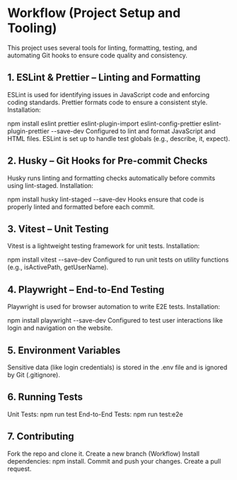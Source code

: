  
# Workflow (Project Setup and Tooling)

This project uses several tools for linting, formatting, testing, and automating Git hooks to ensure code quality and consistency.

## 1. ESLint & Prettier – Linting and Formatting

ESLint is used for identifying issues in JavaScript code and enforcing coding standards.
Prettier formats code to ensure a consistent style.
Installation:

npm install eslint prettier eslint-plugin-import eslint-config-prettier eslint-plugin-prettier --save-dev
Configured to lint and format JavaScript and HTML files. ESLint is set up to handle test globals (e.g., describe, it, expect).

## 2. Husky – Git Hooks for Pre-commit Checks

Husky runs linting and formatting checks automatically before commits using lint-staged.
Installation:

npm install husky lint-staged --save-dev
Hooks ensure that code is properly linted and formatted before each commit.

## 3. Vitest – Unit Testing

Vitest is a lightweight testing framework for unit tests.
Installation:

npm install vitest --save-dev
Configured to run unit tests on utility functions (e.g., isActivePath, getUserName).

## 4. Playwright – End-to-End Testing

Playwright is used for browser automation to write E2E tests.
Installation:

npm install playwright --save-dev
Configured to test user interactions like login and navigation on the website.

## 5. Environment Variables

Sensitive data (like login credentials) is stored in the .env file and is ignored by Git (.gitignore).

## 6. Running Tests

Unit Tests: npm run test
End-to-End Tests: npm run test:e2e

## 7. Contributing

Fork the repo and clone it.
Create a new branch (Workflow)
Install dependencies: npm install.
Commit and push your changes.
Create a pull request.

